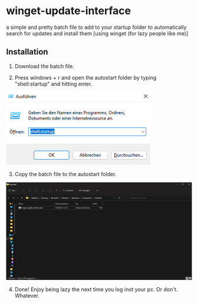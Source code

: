 # winget-update-interface
a simple and pretty batch file to add to your startup folder to automatically search for updates and install them [using winget (for lazy people like me)]

## Installation

1. Download the batch file.

2. Press windows + r and open the autostart folder by typing "shell:startup" and hitting enter.

  ![PICTURE: "windows + r"-interface containing "shell:startup"](https://github.com/avonces/winget-update-interface/blob/main/pics/windows-plus-r.png)


3. Copy the batch file to the autostart folder.

  ![PICTURE: autostart folder with batch file in it](https://github.com/avonces/winget-update-interface/blob/main/pics/autostart-folder.png)


4. Done! Enjoy being lazy the next time you log inot your pc. Or don't. Whatever.
